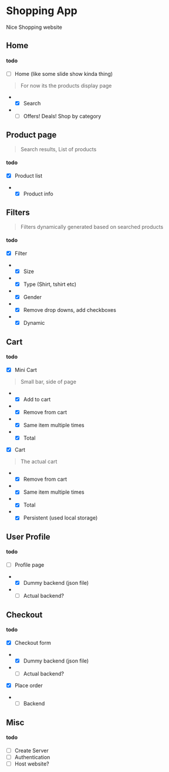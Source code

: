 # Shopping App
Nice Shopping website 

## Home

#### todo

- [ ] Home (like some slide show kinda thing)
> For now its the products display page
- - [x] Search
- - [ ] Offers! Deals! Shop by category 

## Product page
> Search results, List of products 

#### todo

- [x] Product list
- - [x] Product info

## Filters
> Filters dynamically generated based on searched products

#### todo

- [x] Filter
- - [x] Size
- - [x] Type (Shirt, tshirt etc)
- - [x] Gender
- - [x] Remove drop downs, add checkboxes 
- - [x] Dynamic

## Cart

#### todo

- [x] Mini Cart
> Small bar, side of page
- - [x] Add to cart
- - [x] Remove from cart
- - [x] Same item multiple times
- - [x] Total 

- [x] Cart
> The actual cart 
- - [x] Remove from cart
- - [x] Same item multiple times
- - [x] Total 
- - [x] Persistent (used local storage)

## User Profile

#### todo

- [ ] Profile page
- - [x] Dummy backend (json file)
- - [ ] Actual backend?

## Checkout

#### todo

- [x] Checkout form
- - [x] Dummy backend (json file)
- - [ ] Actual backend?

- [x] Place order
- - [ ] Backend

## Misc

#### todo

- [ ] Create Server
- [ ] Authentication 
- [ ] Host website?
